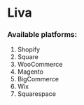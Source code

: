 # Liva

### Available platforms:
1. Shopify
2. Square
3. WooCommerce
4. Magento
5. BigCommerce
6. Wix
7. Squarespace